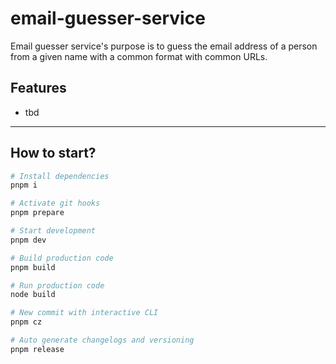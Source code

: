 # email-guesser-service

Email guesser service's purpose is to guess the email address of a person from a given name with a common format with common URLs.

## Features

- tbd

---

## How to start?

```zsh
# Install dependencies
pnpm i

# Activate git hooks
pnpm prepare

# Start development
pnpm dev

# Build production code
pnpm build

# Run production code
node build

# New commit with interactive CLI
pnpm cz

# Auto generate changelogs and versioning
pnpm release
```
